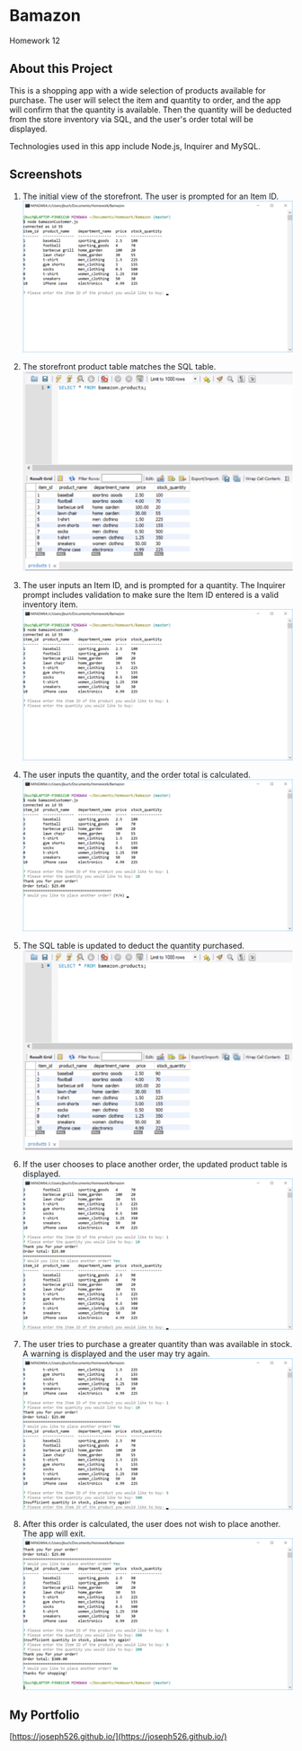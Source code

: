# Bamazon
Homework 12

## About this Project
This is a shopping app with a wide selection of products available for purchase. The user will select the item and quantity to order, and the app will confirm that the quantity is available. Then the quantity will be deducted from the store inventory via SQL, and the user's order total will be displayed.

Technologies used in this app include Node.js, Inquirer and MySQL.

## Screenshots
1. The initial view of the storefront. The user is prompted for an Item ID.
![Screenshot 01](assets/images/screenshot01.png)

2. The storefront product table matches the SQL table.
![Screenshot 02](assets/images/screenshot02.png)

3. The user inputs an Item ID, and is prompted for a quantity. The Inquirer prompt includes validation to make sure the Item ID entered is a valid inventory item.
![Screenshot 03](assets/images/screenshot03.png)

4. The user inputs the quantity, and the order total is calculated.
![Screenshot 04](assets/images/screenshot04.png)

5. The SQL table is updated to deduct the quantity purchased.
![Screenshot 05](assets/images/screenshot05.png)

6. If the user chooses to place another order, the updated product table is displayed.
![Screenshot 06](assets/images/screenshot06.png)

7. The user tries to purchase a greater quantity than was available in stock. A warning is displayed and the user may try again.
![Screenshot 07](assets/images/screenshot07.png)

8. After this order is calculated, the user does not wish to place another. The app will exit.
![Screenshot 08](assets/images/screenshot08.png)

## My Portfolio
[https://joseph526.github.io/](https://joseph526.github.io/)